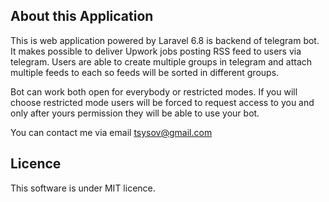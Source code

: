 ## About this Application

This is web application powered by Laravel 6.8 is backend of telegram bot. It makes possible to deliver Upwork jobs posting
RSS feed to users via telegram. Users are able to create multiple groups in telegram and attach multiple feeds to each so
feeds will be sorted in different groups.

Bot can work both open for everybody or restricted modes. If you will choose restricted mode users will be forced to 
request access to you and only after yours permission they will be able to use your bot.

You can contact me via email tsysov@gmail.com

## Licence

This software is under MIT licence.
